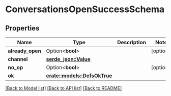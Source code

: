 # ConversationsOpenSuccessSchema

## Properties

Name | Type | Description | Notes
------------ | ------------- | ------------- | -------------
**already_open** | Option<**bool**> |  | [optional]
**channel** | [**serde_json::Value**](.md) |  | 
**no_op** | Option<**bool**> |  | [optional]
**ok** | [**crate::models::DefsOkTrue**](defs_ok_true.md) |  | 

[[Back to Model list]](../README.md#documentation-for-models) [[Back to API list]](../README.md#documentation-for-api-endpoints) [[Back to README]](../README.md)


